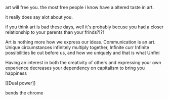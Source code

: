 art will free you. the most free people i know have a altered taste in art. 

it really does say alot about you.

if you think art is bad these days, well it's probably becuse you had a closer relationship to your parents than your frinds?!?!

Art is nothing more how we express our ideas. Communication is an art. Unique circumstances infinitely multiply together,
Infinite curr
Infinite possibilities lie out before us, and how we uniquely and that is what 
Unfini

Having an interest in both the creativity of others and expressing your own experience decreases your dependency on capitalism to bring you happiness 



[[Dual power]]

bends the chrome